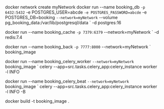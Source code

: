 docker network create myNetwork
docker run --name booking_db `
    -p 6432:5432 `
    -e POSTGRES_USER=abcde `
    -e POSTGRES_PASSWORD=abcde `
    -e POSTGRES_DB=booking `
    --network=myNetwork `
    --volume pg_booking_data:/var/lib/postgresql/data `
    -d postgres:16



docker run --name booking_cache `
    -p 7379:6379 `
    --network=myNetwork `
    -d redis:7.4


docker run --name booking_back `
    -p 7777:8000 `
    --network=myNetwork `
    booking_image 


docker run --name booking_celery_worker `
    --network=myNetwork `
    booking_image `
    celery --app=src.tasks.celery_app:celery_instance worker -l INFO 


docker run --name booking_celery_beat `
    --network=myNetwork `
    booking_image `
    celery --app=src.tasks.celery_app:celery_instance worker -l INFO -B


docker build -t booking_image . 